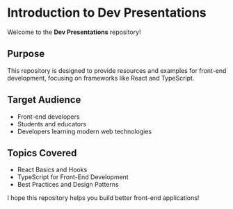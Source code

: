 
# Introduction to Dev Presentations

Welcome to the **Dev Presentations** repository!

## Purpose
This repository is designed to provide resources and examples for front-end development, focusing on frameworks like React and TypeScript.

## Target Audience
- Front-end developers
- Students and educators
- Developers learning modern web technologies

## Topics Covered
- React Basics and Hooks
- TypeScript for Front-End Development
- Best Practices and Design Patterns

I hope this repository helps you build better front-end applications!

